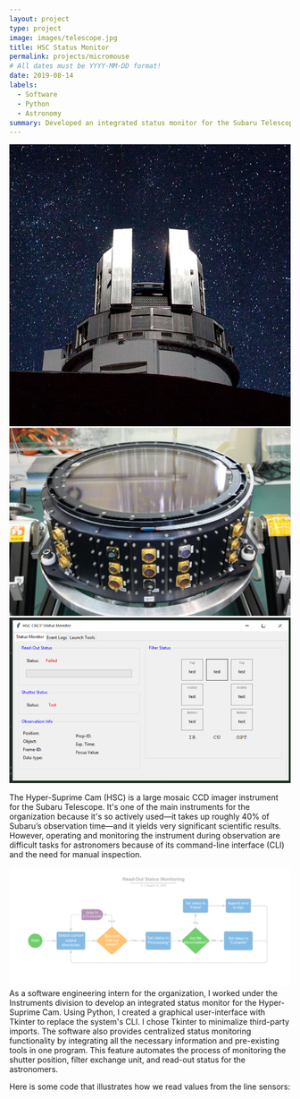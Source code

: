 ```yaml
---
layout: project
type: project
image: images/telescope.jpg
title: HSC Status Monitor
permalink: projects/micromouse
# All dates must be YYYY-MM-DD format!
date: 2019-08-14
labels:
  - Software
  - Python
  - Astronomy
summary: Developed an integrated status monitor for the Subaru Telescope's Hyper-Suprime Cam instrument.
---
```


<div class="ui small rounded images">
  <img class="ui image" src="../images/telescope.jpg">
  <img class="ui image" src="../images/Instrument.jpg">
  <img class="ui image" src="../images/HSC_Monitor.png">
</div>

The Hyper-Suprime Cam (HSC) is a large mosaic CCD imager instrument for the Subaru Telescope. It's one of the main instruments for the organization because it's so actively used—it takes up roughly 40% of Subaru’s observation time—and it yields very significant scientific results. However, operating and monitoring the instrument during observation are difficult tasks for astronomers because of its command-line interface (CLI) and the need for manual inspection.
<div class="ui small rounded images">
  <img class="ui image" src="../images/Read.png">
 </div>
As a software engineering intern for the organization, I worked under the Instruments division to develop an integrated status monitor for the Hyper-Suprime Cam. Using Python, I created a graphical user-interface with Tkinter to replace the system's CLI. I chose Tkinter to minimalize third-party imports. The software also provides centralized status monitoring functionality by integrating all the necessary information and pre-existing tools in one program. This feature automates the process of monitoring the shutter position, filter exchange unit, and read-out status for the astronomers.

Here is some code that illustrates how we read values from the line sensors:
